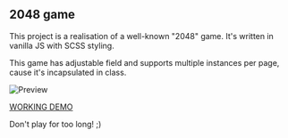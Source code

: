 ## 2048 game

This project is a realisation of a well-known "2048" game. It's written in vanilla JS with SCSS styling.

This game has adjustable field and supports multiple instances per page, cause it's incapsulated in class.

![Preview](./src/images/reference.png)

[WORKING DEMO](https://sergii-nosachenko.github.io/js_2048_game/)

Don't play for too long! ;)

